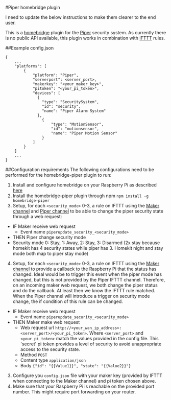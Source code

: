 #Piper homebridge plugin

I need to update the below instructions to make them clearer to the end user.

This is a [homebridge](https://github.com/nfarina/homebridge) plugin for the [Piper](https://getpiper.com) security system.
As currently there is no public API available, this plugin works in combination with [IFTTT](https://ifttt.com) rules.

##Example config.json
```
{
    ...
    "platforms": [
        {
            "platform": "Piper",
            "serverport": <server_port>,
            "makerkey": "<your_maker_key>",
            "pitoken": "<your_pi_token>",
            "devices": [
              {
                "type": "SecuritySystem",
                "id": "security",
                "name": "Piper Alarm System"
              },
                {
                    "type": "MotionSensor",
                    "id": "motionsensor",
                    "name": "Piper Motion Sensor"
                }
            ]
        }
    ]
    ...
}
```

##Configuration requirements
The following configurations need to be performed for the homebridge-piper plugin to run:

1. Install and configure homebridge on your Raspberry Pi as described [here](https://github.com/nfarina/homebridge/wiki/Running-HomeBridge-on-a-Raspberry-Pi)
2. Install the homebridge-piper plugin through npm ```npm install -g homebridge-piper```
3. Setup, for each ```<security_mode>``` 0-3, a rule on IFTTT using the [Maker channel](https://ifttt.com/maker) and [Piper channel](https://ifttt.com/piper) to be able to change the piper security state through a web request:
  - IF Maker receive web request
    - Event name ```piperupdate_security_<security_mode>```
  - THEN Piper change security mode
  - Security mode 0: Stay, 1: Away, 2: Stay, 3: Disarmed (2x stay because homekit has 4 security states while piper has 3. Homekit night and stay mode both map to piper stay mode)
4. Setup, for each ```<security_mode>``` 0-3, a rule on IFTTT using the [Maker channel](https://ifttt.com/maker) to provide a callback to the Raspberry Pi that the status has changed. Ideal would be to trigger this event when the piper mode has changed, but this is not provided by the Piper IFTTT channel. Therefore, on an incoming maker web request, we both change the piper status and do the callback. At least then we know the IFTTT rule matched. When the Piper channel will introduce a trigger on security mode change, the if condition of this rule can be changed.
  - IF Maker receive web request
    - Event name ```piperupdate_security_<security_mode>```
  - THEN Maker make web request
    - Web request url ```http://<your_wan_ip_address>:<server_port>/<your_pi_token>```. Where ```<server_port>``` and ```<your_pi_token>``` match the values provided in the config file. This 'secret' pi token provides a level of security to avoid unappropriate access to the security state.
    - Method ```POST```
    - Content type ```application/json```
    - Body ```{"id": "{{Value1}}", "state": "{{Value2}}"}```
3. Configure you ```config.json``` file with your maker key (provided by IFTTT when connecting to the Maker channel) and pi token chosen above.
4. Make sure that your Raspberry Pi is reachable on the provided port number. This might require port forwarding on your router.
